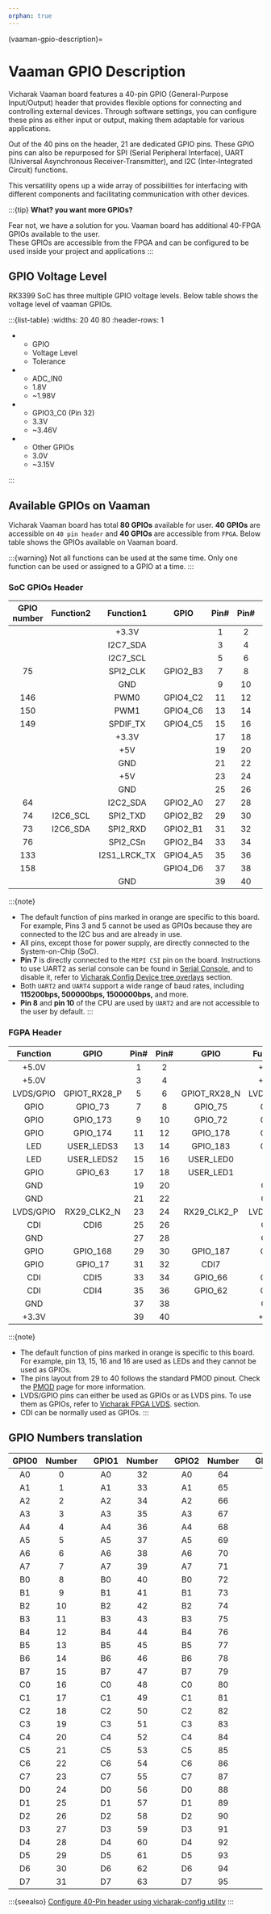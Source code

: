 ```yaml
---
orphan: true
---
```


(vaaman-gpio-description)=

# Vaaman GPIO Description

Vicharak Vaaman board features a 40-pin GPIO (General-Purpose Input/Output)
header that provides flexible options for connecting and controlling external
devices. Through software settings, you can configure these pins as either
input or output, making them adaptable for various applications.

Out of the 40 pins on the header, 21 are dedicated GPIO pins. These GPIO pins
can also be repurposed for SPI (Serial Peripheral Interface),
UART (Universal Asynchronous Receiver-Transmitter), and
I2C (Inter-Integrated Circuit) functions.

This versatility opens up a wide array of possibilities for interfacing with
different components and facilitating communication with other devices.

:::{tip}
**What? you want more GPIOs?**

Fear not, we have a solution for you. Vaaman board has additional 40-FPGA GPIOs
available to the user.\
These GPIOs are accessible from the FPGA and can be configured to be used inside
your project and applications
:::

<!-- TODO: Add FPGA GPIO user guide and description -->

## GPIO Voltage Level

RK3399 SoC has three multiple GPIO voltage levels. Below table shows the
voltage level of vaaman GPIOs.

:::{list-table}
:widths: 20 40 80
:header-rows: 1

-
  - GPIO
  - Voltage Level
  - Tolerance

-
  - ADC_IN0
  - 1.8V
  - ~1.98V

-
  - GPIO3_C0 (Pin 32)
  - 3.3V
  - ~3.46V

-
  - Other GPIOs
  - 3.0V
  - ~3.15V

:::

## Available GPIOs on Vaaman

Vicharak Vaaman board has total **80 GPIOs** available for user. **40 GPIOs**
are accessible on `40 pin header` and **40 GPIOs** are accessible from `FPGA`.
Below table shows the GPIOs available on Vaaman board.

:::{warning}
Not all functions can be used at the same time. Only one function can be used
or assigned to a GPIO at a time.
:::

### SoC GPIOs Header

| GPIO number | Function2 |  Function1   |   GPIO   |             Pin#             |            Pin#             |   GPIO   |              Function1              | GPIO number |
| :---------: | :-------: | :----------: | :------: | :--------------------------: | :-------------------------: | :------: | :---------------------------------: | :---------: |
|             |           |    +3.3V     |          | <div class='yellow'>1</div>  |  <div class='red'>2</div>   |          |                +5.0V                |             |
|             |           |   I2C7_SDA   |          | <div class='orange'>3</div>  |  <div class='red'>4</div>   |          |                +5.0V                |             |
|             |           |   I2C7_SCL   |          | <div class='orange'>5</div>  | <div class='black'>6</div>  |          |                 GND                 |             |
|     75      |           |   SPI2_CLK   | GPIO2_B3 |  <div class='green'>7</div>  | <div class='green'>8</div>  | GPIO4_C4 | <div class='orange'>UART2_TXD</div> |     148     |
|             |           |     GND      |          |  <div class='black'>9</div>  | <div class='green'>10</div> | GPIO4_C3 | <div class='orange'>UART2_RXD</div> |     147     |
|     146     |           |     PWM0     | GPIO4_C2 | <div class='green'>11</div>  | <div class='green'>12</div> | GPIO4_A3 |              I2S1_SCLK              |     131     |
|     150     |           |     PWM1     | GPIO4_C6 | <div class='green'>13</div>  | <div class='black'>14</div> |          |                 GND                 |             |
|     149     |           |   SPDIF_TX   | GPIO4_C5 | <div class='green'>15</div>  | <div class='green'>16</div> | GPIO4_D2 |                                     |     154     |
|             |           |    +3.3V     |          | <div class='yellow'>17</div> | <div class='green'>18</div> | GPIO4_D4 |                                     |     156     |
|             |           |     +5V      |          |  <div class='red'>19</div>   | <div class='black'>20</div> |          |                 GND                 |             |
|             |           |     GND      |          | <div class='black'>21</div>  | <div class='green'>22</div> | GPIO4_D5 |                                     |     157     |
|             |           |     +5V      |          |  <div class='red'>23</div>   | <div class='black'>24</div> |          |                 GND                 |             |
|             |           |     GND      |          | <div class='black'>25</div>  | <div class='blue'>26</div>  |          |               ADC_IN0               |             |
|     64      |           |   I2C2_SDA   | GPIO2_A0 |  <div class='green'>27</div> | <div class='green'>28</div> | GPIO2_A1 |              I2C2_CLK               |     65      |
|     74      | I2C6_SCL  |   SPI2_TXD   | GPIO2_B2 | <div class='green'>29</div>  | <div class='black'>30</div> |          |                 GND                 |             |
|     73      | I2C6_SDA  |   SPI2_RXD   | GPIO2_B1 | <div class='green'>31</div>  | <div class='green'>32</div> | GPIO3_C0 |              SPDIF_TX               |     112     |
|     76      |           |   SPI2_CSn   | GPIO2_B4 | <div class='green'>33</div>  | <div class='black'>34</div> |          |                 GND                 |             |
|     133     |           | I2S1_LRCK_TX | GPIO4_A5 | <div class='green'>35</div>  | <div class='green'>36</div> | GPIO4_A4 |            I2S1_LRCK_RX             |     132     |
|     158     |           |              | GPIO4_D6 | <div class='green'>37</div>  | <div class='green'>38</div> | GPIO4_A6 |              I2S1_SDI               |     134     |
|             |           |     GND      |          | <div class='black'>39</div>  | <div class='green'>40</div> | GPIO4_A7 |              I2S1_SDO               |     135     |

:::{note}
- The default function of pins marked in <span class="orange">orange</span> are
  specific to this board. For example, Pins 3 and 5 cannot be used as GPIOs
  because they are connected to the I2C bus and are already in use.
- All pins, except those for power supply, are directly connected to the
  System-on-Chip (SoC).
- **Pin 7** is directly connected to the `MIPI CSI` pin on the board.
  Instructions to use UART2 as serial console can be found in
  [Serial Console](#serial-console), and to disable it, refer to
  [Vicharak Config Device tree overlays](#vicharak-config-overlays)
  section.
- Both `UART2` and `UART4` support a wide range of baud rates, including
  **115200bps, 500000bps, 1500000bps,** and more.
- **Pin 8** and **pin 10** of the CPU are used by `UART2` and are not accessible to the user by default.
:::

### FGPA Header

| Function  |     GPIO     |             Pin#             |             Pin#             |     GPIO     | Function  |
| :-------: | :----------: | :--------------------------: | :--------------------------: | :----------: | :-------: |
|   +5.0V   |              |   <div class='red'>1</div>   | <div class='yellow'>2</div>  |              |   +3.3V   |
|   +5.0V   |              |   <div class='red'>3</div>   | <div class='yellow'>4</div>  |              |   +3.3V   |
| LVDS/GPIO | GPIOT_RX28_P |  <div class='green'>5</div>  |  <div class='green'>6</div>  | GPIOT_RX28_N | LVDS/GPIO |
|   GPIO    |   GPIO_73    |  <div class='green'>7</div>  |  <div class='green'>8</div>  |   GPIO_75    |   GPIO    |
|   GPIO    |   GPIO_173   |  <div class='green'>9</div>  | <div class='green'>10</div>  |   GPIO_72    |   GPIO    |
|   GPIO    |   GPIO_174   | <div class='green'>11</div>  | <div class='green'>12</div>  |   GPIO_178   |   GPIO    |
|    LED    |  USER_LEDS3  | <div class='orange'>13</div> | <div class='green'>14</div>  |   GPIO_183   |   GPIO    |
|    LED    |  USER_LEDS2  | <div class='orange'>15</div> | <div class='orange'>16</div> |  USER_LED0   |    LED    |
|   GPIO    |   GPIO_63    | <div class='green'>17</div>  | <div class='orange'>18</div> |  USER_LED1   |    LED    |
|    GND    |              | <div class='black'>19</div>  | <div class='black'>20</div>  |              |    GND    |
|    GND    |              | <div class='black'>21</div>  | <div class='black'>22</div>  |              |    GND    |
| LVDS/GPIO | RX29_CLK2_N  |  <div class='blue'>23</div>  |  <div class='blue'>24</div>  | RX29_CLK2_P  | LVDS/GPIO |
|    CDI    |     CDI6     |  <div class='blue'>25</div>  | <div class='black'>26</div>  |              |    GND    |
|    GND    |              | <div class='black'>27</div>  | <div class='black'>28</div>  |              |    GND    |
|   GPIO    |   GPIO_168   | <div class='green'>29</div>  | <div class='green'>30</div>  |   GPIO_187   |   GPIO    |
|   GPIO    |   GPIO_17    | <div class='green'>31</div>  |  <div class='blue'>32</div>  |     CDI7     |    CDI    |
|    CDI    |     CDI5     |  <div class='blue'>33</div>  | <div class='green'>34</div>  |   GPIO_66    |   GPIO    |
|    CDI    |     CDI4     |  <div class='blue'>35</div>  | <div class='green'>36</div>  |   GPIO_62    |   GPIO    |
|    GND    |              | <div class='black'>37</div>  | <div class='black'>38</div>  |              |    GND    |
|   +3.3V   |              | <div class='yellow'>39</div> | <div class='yellow'>40</div> |              |   +3.3V   |

:::{note}

- The default function of pins marked in <span class="orange">orange</span> is
  specific to this board. For example, pin 13, 15, 16 and 16 are used as LEDs
  and they cannot be used as GPIOs.
- The pins layout from 29 to 40 follows the standard PMOD pinout. Check the
  [PMOD](https://reference.digilentinc.com/reference/pmod/pmod) page for more
  information.
- LVDS/GPIO pins can either be used as GPIOs or as LVDS pins. To use them as
  GPIOs, refer to [Vicharak FPGA LVDS]().
  section.
- CDI can be normally used as GPIOs.
:::

<!-- TODO: FPGA LVDS guide -->

## GPIO Numbers translation

|            GPIO0             | Number |     |            GPIO1            | Number |     |           GPIO2            | Number |     |           GPIO3           | Number |     |            GPIO4             | Number |
| :--------------------------: | :----: | :-: | :-------------------------: | :----: | :-: | :------------------------: | :----: | :-: | :-----------------------: | :----: | :-: | :--------------------------: | :----: |
| <div class="yellow">A0</div> |   0    |     | <div class="green">A0</div> |   32   |     | <div class="blue">A0</div> |   64   |     | <div class="red">A0</div> |   96   |     | <div class="orange">A0</div> |  128   |
| <div class="yellow">A1</div> |   1    |     | <div class="green">A1</div> |   33   |     | <div class="blue">A1</div> |   65   |     | <div class="red">A1</div> |   97   |     | <div class="orange">A1</div> |  129   |
| <div class="yellow">A2</div> |   2    |     | <div class="green">A2</div> |   34   |     | <div class="blue">A2</div> |   66   |     | <div class="red">A2</div> |   98   |     | <div class="orange">A2</div> |  130   |
| <div class="yellow">A3</div> |   3    |     | <div class="green">A3</div> |   35   |     | <div class="blue">A3</div> |   67   |     | <div class="red">A3</div> |   99   |     | <div class="orange">A3</div> |  131   |
| <div class="yellow">A4</div> |   4    |     | <div class="green">A4</div> |   36   |     | <div class="blue">A4</div> |   68   |     | <div class="red">A4</div> |  100   |     | <div class="orange">A4</div> |  132   |
| <div class="yellow">A5</div> |   5    |     | <div class="green">A5</div> |   37   |     | <div class="blue">A5</div> |   69   |     | <div class="red">A5</div> |  101   |     | <div class="orange">A5</div> |  133   |
| <div class="yellow">A6</div> |   6    |     | <div class="green">A6</div> |   38   |     | <div class="blue">A6</div> |   70   |     | <div class="red">A6</div> |  102   |     | <div class="orange">A6</div> |  134   |
| <div class="yellow">A7</div> |   7    |     | <div class="green">A7</div> |   39   |     | <div class="blue">A7</div> |   71   |     | <div class="red">A7</div> |  103   |     | <div class="orange">A7</div> |  135   |
| <div class="yellow">B0</div> |   8    |     | <div class="green">B0</div> |   40   |     | <div class="blue">B0</div> |   72   |     | <div class="red">B0</div> |  104   |     | <div class="orange">B0</div> |  136   |
| <div class="yellow">B1</div> |   9    |     | <div class="green">B1</div> |   41   |     | <div class="blue">B1</div> |   73   |     | <div class="red">B1</div> |  105   |     | <div class="orange">B1</div> |  137   |
| <div class="yellow">B2</div> |   10   |     | <div class="green">B2</div> |   42   |     | <div class="blue">B2</div> |   74   |     | <div class="red">B2</div> |  106   |     | <div class="orange">B2</div> |  138   |
| <div class="yellow">B3</div> |   11   |     | <div class="green">B3</div> |   43   |     | <div class="blue">B3</div> |   75   |     | <div class="red">B3</div> |  107   |     | <div class="orange">B3</div> |  139   |
| <div class="yellow">B4</div> |   12   |     | <div class="green">B4</div> |   44   |     | <div class="blue">B4</div> |   76   |     | <div class="red">B4</div> |  108   |     | <div class="orange">B4</div> |  140   |
| <div class="yellow">B5</div> |   13   |     | <div class="green">B5</div> |   45   |     | <div class="blue">B5</div> |   77   |     | <div class="red">B5</div> |  109   |     | <div class="orange">B5</div> |  141   |
| <div class="yellow">B6</div> |   14   |     | <div class="green">B6</div> |   46   |     | <div class="blue">B6</div> |   78   |     | <div class="red">B6</div> |  110   |     | <div class="orange">B6</div> |  142   |
| <div class="yellow">B7</div> |   15   |     | <div class="green">B7</div> |   47   |     | <div class="blue">B7</div> |   79   |     | <div class="red">B7</div> |  111   |     | <div class="orange">B7</div> |  143   |
| <div class="yellow">C0</div> |   16   |     | <div class="green">C0</div> |   48   |     | <div class="blue">C0</div> |   80   |     | <div class="red">C0</div> |  112   |     | <div class="orange">C0</div> |  144   |
| <div class="yellow">C1</div> |   17   |     | <div class="green">C1</div> |   49   |     | <div class="blue">C1</div> |   81   |     | <div class="red">C1</div> |  113   |     | <div class="orange">C1</div> |  145   |
| <div class="yellow">C2</div> |   18   |     | <div class="green">C2</div> |   50   |     | <div class="blue">C2</div> |   82   |     | <div class="red">C2</div> |  114   |     | <div class="orange">C2</div> |  146   |
| <div class="yellow">C3</div> |   19   |     | <div class="green">C3</div> |   51   |     | <div class="blue">C3</div> |   83   |     | <div class="red">C3</div> |  115   |     | <div class="orange">C3</div> |  147   |
| <div class="yellow">C4</div> |   20   |     | <div class="green">C4</div> |   52   |     | <div class="blue">C4</div> |   84   |     | <div class="red">C4</div> |  116   |     | <div class="orange">C4</div> |  148   |
| <div class="yellow">C5</div> |   21   |     | <div class="green">C5</div> |   53   |     | <div class="blue">C5</div> |   85   |     | <div class="red">C5</div> |  117   |     | <div class="orange">C5</div> |  149   |
| <div class="yellow">C6</div> |   22   |     | <div class="green">C6</div> |   54   |     | <div class="blue">C6</div> |   86   |     | <div class="red">C6</div> |  118   |     | <div class="orange">C6</div> |  150   |
| <div class="yellow">C7</div> |   23   |     | <div class="green">C7</div> |   55   |     | <div class="blue">C7</div> |   87   |     | <div class="red">C7</div> |  119   |     | <div class="orange">C7</div> |  151   |
| <div class="yellow">D0</div> |   24   |     | <div class="green">D0</div> |   56   |     | <div class="blue">D0</div> |   88   |     | <div class="red">D0</div> |  120   |     | <div class="orange">D0</div> |  152   |
| <div class="yellow">D1</div> |   25   |     | <div class="green">D1</div> |   57   |     | <div class="blue">D1</div> |   89   |     | <div class="red">D1</div> |  121   |     | <div class="orange">D1</div> |  153   |
| <div class="yellow">D2</div> |   26   |     | <div class="green">D2</div> |   58   |     | <div class="blue">D2</div> |   90   |     | <div class="red">D2</div> |  122   |     | <div class="orange">D2</div> |  154   |
| <div class="yellow">D3</div> |   27   |     | <div class="green">D3</div> |   59   |     | <div class="blue">D3</div> |   91   |     | <div class="red">D3</div> |  123   |     | <div class="orange">D3</div> |  155   |
| <div class="yellow">D4</div> |   28   |     | <div class="green">D4</div> |   60   |     | <div class="blue">D4</div> |   92   |     | <div class="red">D4</div> |  124   |     | <div class="orange">D4</div> |  156   |
| <div class="yellow">D5</div> |   29   |     | <div class="green">D5</div> |   61   |     | <div class="blue">D5</div> |   93   |     | <div class="red">D5</div> |  125   |     | <div class="orange">D5</div> |  157   |
| <div class="yellow">D6</div> |   30   |     | <div class="green">D6</div> |   62   |     | <div class="blue">D6</div> |   94   |     | <div class="red">D6</div> |  126   |     | <div class="orange">D6</div> |  158   |
| <div class="yellow">D7</div> |   31   |     | <div class="green">D7</div> |   63   |     | <div class="blue">D7</div> |   95   |     | <div class="red">D7</div> |  127   |     | <div class="orange">D7</div> |  159   |

<!-- TODO: Add FPGA GPIO user guide and description -->

:::{seealso}
[Configure 40-Pin header using vicharak-config utility](#vicharak-config-overlays)
:::
